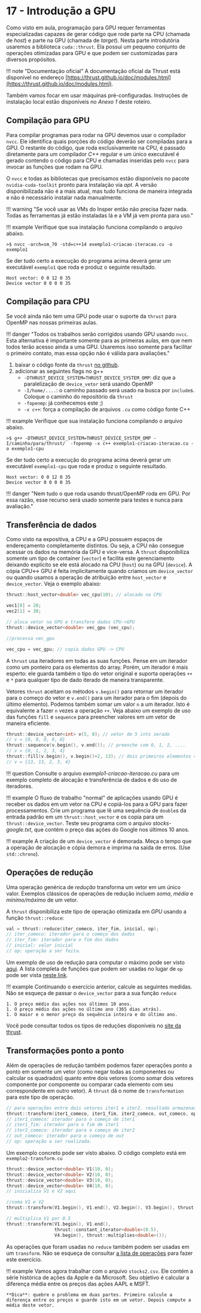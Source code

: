 # 17 - Introdução a GPU

Como visto em aula, programação para GPU requer ferramentas especializadas capazes de gerar código que rode parte na CPU (chamada de *host*) e parte na GPU (chamada de *target*). Nesta parte introdutória usaremos a biblioteca `cuda::thrust`. Ela possui um pequeno conjunto de operações otimizadas para GPU e que podem ser customizadas para diversos propósitos.

!!! note "Documentação oficial"
    A documentação oficial da Thrust está disponível no endereço [https://thrust.github.io/doc/modules.html](https://thrust.github.io/doc/modules.html).

Também vamos focar em usar máquinas pré-configuradas. Instruções de instalação local estão disponíveis no *Anexo 1* deste roteiro.

## Compilação para GPU

Para compilar programas para rodar na GPU devemos usar o compilador `nvcc`. Ele identifica quais porções do código deverão ser compiladas para a GPU. O restante do código, que roda exclusivamente na CPU, é passado diretamente para um compilador *C++* regular e um único executável é gerado contendo o código para CPU e chamadas inseridas pelo `nvcc` para invocar as funções que rodam na GPU.

O `nvcc` e todas as bibliotecas que precisamos estão disponíveis no pacote `nvidia-cuda-toolkit` pronto para instalação via *apt*. A versão disponibilizada não é a mais atual, mas tudo funciona de maneira integrada e não é necessário instalar nada manualmente. 

!!! warning "Se você usar as VMs do Insper então não precisa fazer nada. Todas as ferramentas já estão instaladas lá e a VM já vem pronta para uso."

!!! example
    Verifique que sua instalação funciona compilando o arquivo abaixo.

    >$ nvcc -arch=sm_70 -std=c++14 exemplo1-criacao-iteracao.cu -o exemplo1

Se der tudo certo a execução do programa acima deverá gerar um executável `exemplo1` que roda e produz o seguinte resultado.

```
Host vector: 0 0 12 0 35
Device vector 0 0 0 0 35
```

## Compilação para CPU

Se você ainda não tem uma GPU pode usar o suporte da `thrust` para OpenMP nas nossas primeiras aulas.

!!! danger "Todos os trabalhos serão corrigidos usando GPU usando `nvcc`. Esta alternativa é importante somente para as primeiras aulas, em que nem todos terão acesso ainda a uma GPU. Usaremos isso somente para facilitar o primeiro contato, mas essa opção não é válida para avaliações."

1. baixar o código fonte da `thrust` [no github](https://github.com/NVIDIA/thrust).
2. adicionar as seguintes flags no g++
    * `-DTHRUST_DEVICE_SYSTEM=THRUST_DEVICE_SYSTEM_OMP`: diz que a paralelização de `device_vetor` será usando OpenMP
    * `-I/home/....`: o caminho passado será usado na busca por `include`s. Coloque o caminho do repositório da `thrust`
    * `-fopenmp`: já conhecemos este ;)
    * `-x c++`: força a compilação de arquivos `.cu` como código fonte C++

!!! example
    Verifique que sua instalação funciona compilando o arquivo abaixo.

    >$ g++ -DTHRUST_DEVICE_SYSTEM=THRUST_DEVICE_SYSTEM_OMP -I/caminho/para/thrust/  -fopenmp -x c++ exemplo1-criacao-iteracao.cu -o exemplo1-cpu

Se der tudo certo a execução do programa acima deverá gerar um executável `exemplo1-cpu` que roda e produz o seguinte resultado.

```
Host vector: 0 0 12 0 35
Device vector 0 0 0 0 35
```

!!! danger "Nem tudo o que roda usando thrust/OpenMP roda em GPU. Por essa razão, esse recurso será usado somente para testes e nunca para avaliação."

## Transferência de dados

Como visto na expositiva, a CPU e a GPU possuem espaços de endereçamento completamente distintos. Ou seja, a CPU não consegue acessar os dados na memória da GPU e vice-versa. A `thrust` disponibiliza somente um tipo de container (`vector`) e facilita este gerenciamento deixando explícito se ele está alocado na CPU (`host`) ou na GPU (`device`).  A cópia CPU$\leftrightarrow$ GPU é feita implicitamente quando criamos um `device_vector` ou quando usamos a operação de atribuição entre `host_vector` e `device_vector`. Veja o exemplo abaixo:

```cpp
thrust::host_vector<double> vec_cpu(10); // alocado na CPU

vec1[0] = 20;
vec2[1] = 30;

// aloca vetor na GPU e transfere dados CPU->GPU
thrust::device_vector<double> vec_gpu (vec_cpu);

//processa vec_gpu

vec_cpu = vec_gpu; // copia dados GPU -> CPU
```

A `thrust` usa iteradores em todas as suas funções. Pense em um iterador como um ponteiro para os elementos do array. Porém, um iterador é mais esperto: ele guarda também o tipo do vetor original e suporta operações `++` e `*` para qualquer tipo de dado iterado de maneira transparente.

Vetores `thrust` aceitam os métodos `v.begin()` para retornar um iterador para o começo do vetor e `v.end()` para um iterador para o fim (depois do último elemento). Podemos também somar um valor `n` a um iterador. Isto é equivalente a fazer `n` vezes a operação `++`.  Veja abaixo um exemplo de uso das funções `fill` e `sequence` para preencher valores em um vetor de maneira eficiente.

```cpp
thrust::device_vector<int> v(5, 0); // vetor de 5 ints zerado
// v = {0, 0, 0, 0, 0}
thrust::sequence(v.begin(), v.end()); // preenche com 0, 1, 2, ....
// v = {0, 1, 2, 3, 4}
thrust::fill(v.begin(), v.begin()+2, 13); // dois primeiros elementos = 13
// v = {13, 13, 2, 3, 4}
```

!!! question
    Consulte o arquivo *exemplo1-criacao-iteracao.cu* para um exemplo completo de alocação e transferência de dados e do uso de iteradores.

!!! example
    O fluxo de trabalho "normal" de aplicações usando GPU é receber os dados em um vetor na CPU e copiá-los para a GPU para fazer processamentos. Crie um programa que lê uma sequência de `double`s da entrada padrão em um `thrust::host_vector` e os copia para um `thrust::device_vector`. Teste seu programa com o arquivo *stocks-google.txt*, que contém o preço das ações do Google nos últimos 10 anos.

!!! example
    A criação de um `device_vector` é demorada. Meça o tempo que a operação de alocação e cópia demora e imprima na saída de erros. (Use `std::chrono`).

## Operações de redução

Uma operação genérica de *redução* transforma um vetor em um único valor. Exemplos clássicos de operações de redução incluem *soma*, *média* e *mínimo/máximo* de um vetor.

A `thrust` disponibiliza este tipo de operação otimizada em *GPU* usando a função `thrust::reduce`:

```cpp
val = thrust::reduce(iter_comeco, iter_fim, inicial, op);
// iter_comeco: iterador para o começo dos dados
// iter_fim: iterador para o fim dos dados
// inicial: valor inicial
// op: operação a ser feita.
```

Um exemplo de uso de redução para computar o máximo pode ser visto [aqui](http://thrust.github.io/doc/group__reductions_ga5e9cef4919927834bec50fc4829f6e6b.html#ga5e9cef4919927834bec50fc4829f6e6b). A lista completa de funções que podem ser usadas no lugar de `op` pode ser vista [neste link](http://thrust.github.io/doc/group__predefined__function__objects.html).

!!! example
    Continuando o exercício anterior, calcule as seguintes medidas. Não se esqueça de passar o `device_vector` para a sua função `reduce`

    1. O preço médio das ações nos últimos 10 anos.
    1. O preço médio das ações no último ano (365 dias atrás).
    1. O maior e o menor preço da sequência inteira e do último ano.

Você pode consultar todos os tipos de reduções disponíveis no [site da thrust](https://thrust.github.io/doc/group__reductions.html).


## Transformações ponto a ponto

Além de operações de redução também podemos fazer operações ponto a ponto em somente um vetor (como negar todas as componentes ou calcular os quadrados) quanto entre dois vetores (como somar dois vetores componente por componente ou comparar cada elemento com seu correspondente em outro vetor). A `thrust` dá o nome de `transformation` para este tipo de operação.

```cpp
// para operações entre dois vetores iter1 e iter2. resultado armazenado em out
thrust::transform(iter1_comeco, iter1_fim, iter2_comeco, out_comeco, op);
// iter1_comeco: iterador para o começo de iter1
// iter1_fim: iterador para o fim de iter1
// iter2_comeco: iterador para o começo de iter2
// out_comeco: iterador para o começo de out
// op: operação a ser realizada.
```

Um exemplo concreto pode ser visto abaixo. O código completo está em `exemplo2-transform.cu`

```cpp
thrust::device_vector<double> V1(10, 0);
thrust::device_vector<double> V2(10, 0);
thrust::device_vector<double> V3(10, 0);
thrust::device_vector<double> V4(10, 0);
// inicializa V1 e V2 aqui

//soma V1 e V2
thrust::transform(V1.begin(), V1.end(), V2.begin(), V3.begin(), thrust::plus<double>());

// multiplica V1 por 0.5
thrust::transform(V1.begin(), V1.end(),
                  thrust::constant_iterator<double>(0.5),
                  V4.begin(), thrust::multiplies<double>());
```

As operações que foram usadas no `reduce` também podem ser usadas em um `transform`. Não se esqueça de consultar [a lista de operações](http://thrust.github.io/doc/group__predefined__function__objects.html) para fazer este exercício.

!!! example
    Vamos agora trabalhar com o arquivo `stocks2.csv`. Ele contém a série histórica de ações da Apple e da Microsoft. Seu objetivo é calcular a diferença média entre os preços das ações AAPL e MSFT.

    **Dica**: quebre o problema em duas partes. Primeiro calcule a diferença entre os preços e guarde isto em um vetor. Depois compute a média deste vetor.

